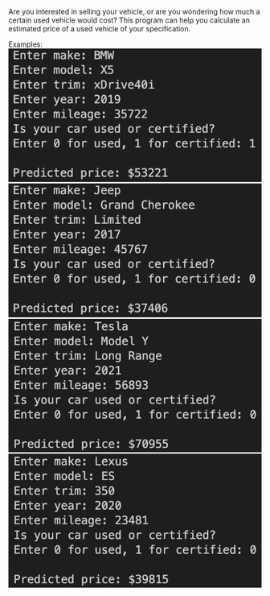 Are you interested in selling your vehicle, or are you wondering how much a certain used vehicle would cost? This program can help you calculate an estimated price of a used vehicle of your specification.

Examples:<br>
![example](https://github.com/wesleychou7/used-car-price/blob/main/images/bmw.png)
![example](https://github.com/wesleychou7/used-car-price/blob/main/images/jeep.png)
![example](https://github.com/wesleychou7/used-car-price/blob/main/images/tesla.png)
![example](https://github.com/wesleychou7/used-car-price/blob/main/images/lexus.png)
